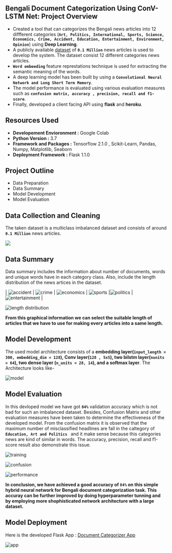 ## Bengali Document Categorization Using ConV-LSTM Net: Project Overview

- Created a tool that can categorizes the Bengali news articles into 12 diffferent categories (**`Art, Politics, International, Sports, Science, Economics, Crime, Accident, Education, Entertainment, Environment, Opinion`**) using **Deep Learning**.
- A publicly available [dataset](https://data.mendeley.com/datasets/xp92jxr8wn/2) of **`0.1 Million`** news articles is used to develop the system. The dataset consist 12 different categories news articles.      
- **`Word embeeding`** feature represtations technique is used for extracting the semantic meaning of the words.
- A deep learning model has been built by using a **`Convolutional Neural Network and Long Short Term Memory`**.
- The model performance is evaluated using various evaluation measures such as **`confusion matrix, accuracy , precision, recall and f1-score`**.
- Finally, developed a client facing API using **flask** and **heroku**.

## Resources Used
- **Developement Envioronment :** Google Colab
- **Python Version :** 3.7
- **Framework and Packages :** Tensorflow 2.1.0 , Scikit-Learn, Pandas, Numpy, Matplotlib, Seaborn
- **Deployment Framework :** Flask 1.1.0

## Project Outline 
- Data Preparation
- Data Summary
- Model Development
- Model Evaluation


## Data Collection and Cleaning
The taken dataset is a multiclass imbalanced dataset and consists of around **`0.1 Million`** news articles. 

![](/images/data_distribution.PNG)


## Data Summary 

Data summary includes the information about number of documents, words and unique words have in each category class. Also, include the length distribution of the  news artices in the dataset.

| ![accident](/images/accident.PNG) | ![crime](/images/crime.PNG) | ![economics](/images/economics.PNG) | ![sports](/images/sports.PNG) |![politics](/images/politics.PNG) |![entertainment](/images/entertainment.PNG) |

![length distribution](/images/len_dist.PNG)

**From this graphical information we can select the suitable  length of articles that we have to use for making every articles into a same length.**


## Model Development 

The used model architecture consists of a **embedding layer(`input_length = 300, embedding_dim = 128`), Conv layer(`128 , 5x5`), two bilstm layer(`nunits = 64`), two dense layer (`n_units = 28, 14`), and a softmax layer**. The Architecture looks like- 

![model](/images/model_architecture.PNG)

## Model Evaluation 

In this devloped model we have got **`84%`** validation accuracy which is not bad for such an imbalanced dataset. Besides, Confusion Matrix and other evaluation measures have been taken to determine the effectiveness of the developed model. From the confusion matrix it is observed that the maximum number of misclassified headlines are fall in the caltegory of **`Education, Art and Politics `** and it make sense because this categories news are kind of similar in words. The accuracy, precision, recall and f1-score result also demonstrate this issue. 

![training](/images/training_accuract.PNG)

![confusion](/images/confusion.PNG)

![performance](/images/performance_table.PNG)

**In conclusion, we have achieved a good accuracy of `84%` on this simple hybrid neural network for Bengali document categorization task. This accuray can be further improved by doing hyperparameter tunning and by employing more shophisticated network architecture with a large dataset.**


## Model Deployment

Here is the developed Flask App : [Document Categorizer App](https://bangla-document-categorization.herokuapp.com/)


![app](/images/app_interface.PNG)
